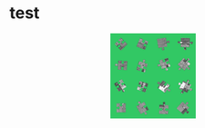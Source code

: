 # test
<div align=center><img width="150" height="150" src="img_presentation/puzzle_unsolved.jpg"/></div>
